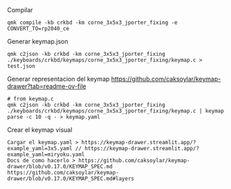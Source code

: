 Compilar

```
qmk compile -kb crkbd -km corne_3x5x3_jporter_fixing -e CONVERT_TO=rp2040_ce
```

Generar keymap.json

```
qmk c2json -kb crkbd -km corne_3x5x3_jporter_fixing ./keyboards/crkbd/keymaps/corne_3x5x3_jporter_fixing/keymap.c > test.json
```

Generar representacion del keymap https://github.com/caksoylar/keymap-drawer?tab=readme-ov-file

```
# from keymap.c
qmk c2json -kb crkbd -km corne_3x5x3_jporter_fixing ./keyboards/crkbd/keymaps/corne_3x5x3_jporter_fixing/keymap.c | keymap parse -c 10 -q - > keymap.yaml
```

Crear el keymap visual

```
Cargar el keymap.yaml > https://keymap-drawer.streamlit.app/?example_yaml=3x5.yaml // https://keymap-drawer.streamlit.app/?example_yaml=miryoku.yaml
Docs de como hacerlo > https://github.com/caksoylar/keymap-drawer/blob/v0.17.0/KEYMAP_SPEC.md
https://github.com/caksoylar/keymap-drawer/blob/v0.17.0/KEYMAP_SPEC.md#layers
```